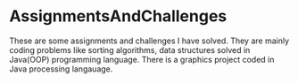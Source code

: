 # AssignmentsAndChallenges
These are some assignments and challenges I have solved. They are mainly coding problems like sorting algorithms, data structures solved in Java(OOP) programming language. There is a graphics project coded in Java processing langauage.
